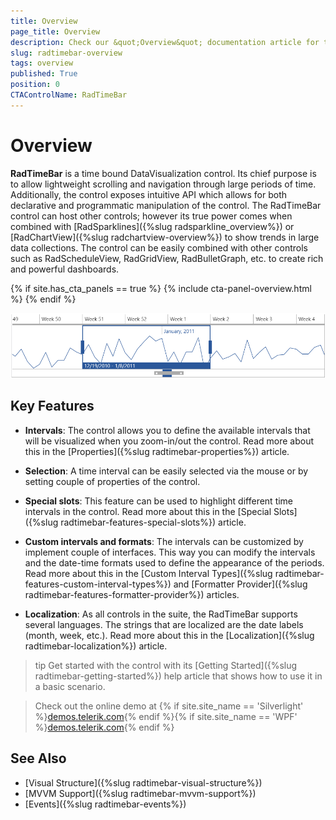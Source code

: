 ```yaml
---
title: Overview
page_title: Overview
description: Check our &quot;Overview&quot; documentation article for the RadTimeBar {{ site.framework_name }} control.
slug: radtimebar-overview
tags: overview
published: True
position: 0
CTAControlName: RadTimeBar
---
```


# Overview

__RadTimeBar__ is a time bound DataVisualization control. Its chief purpose is to allow lightweight scrolling and navigation through large periods of time. Additionally, the control exposes intuitive API which allows for both declarative and programmatic manipulation of the control. The RadTimeBar control can host other controls; however its true power comes when combined with [RadSparklines]({%slug radsparkline_overview%}) or [RadChartView]({%slug radchartview-overview%}) to show trends in large data collections. The control can be easily combined with other controls such as RadScheduleView, RadGridView, RadBulletGraph, etc. to create rich and powerful dashboards.

{% if site.has_cta_panels == true %}
{% include cta-panel-overview.html %}
{% endif %}

![](images/radtimebar-overview-0.png)

## Key Features

* __Intervals__: The control allows you to define the available intervals that will be visualized when you zoom-in/out the control. Read more about this in the [Properties]({%slug radtimebar-properties%}) article.

* __Selection__: A time interval can be easily selected via the mouse or by setting couple of properties of the control.

* __Special slots__: This feature can be used to highlight different time intervals in the control. Read more about this in the [Special Slots]({%slug radtimebar-features-special-slots%}) article.

* __Custom intervals and formats__: The intervals can be customized by implement couple of interfaces. This way you can modify the intervals and the date-time formats used to define the appearance of the periods. Read more about this in the [Custom Interval Types]({%slug radtimebar-features-custom-interval-types%}) and [Formatter Provider]({%slug radtimebar-features-formatter-provider%}) articles.

* __Localization__: As all controls in the suite, the RadTimeBar supports several languages. The strings that are localized are the date labels (month, week, etc.). Read more about this in the [Localization]({%slug radtimebar-localization%}) article.

>tip Get started with the control with its [Getting Started]({%slug radtimebar-getting-started%}) help article that shows how to use it in a basic scenario.

> Check out the online demo at {% if site.site_name == 'Silverlight' %}[demos.telerik.com](https://demos.telerik.com/silverlight/#TimeBar/FirstLook){% endif %}{% if site.site_name == 'WPF' %}[demos.telerik.com](https://demos.telerik.com/wpf/){% endif %}

## See Also   
 * [Visual Structure]({%slug radtimebar-visual-structure%})
 * [MVVM Support]({%slug radtimebar-mvvm-support%})
 * [Events]({%slug radtimebar-events%})
